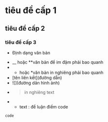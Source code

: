 # tiêu đề cấp 1

## tiêu đề cấp 2

### tiêu đề cấp 3

- Định dạng văn bản

* \_\_ hoặc \*\*văn bản để im đậm phải bao quanh
* - hoặc \*văn bản in nghiêng phải bao quanh
* [tên liên kết](đường dẫn)
* ![](đường dãn hình ảnh)
* > in nghiêng text
* - text : để luận điểm
    code

```sh
code
```
